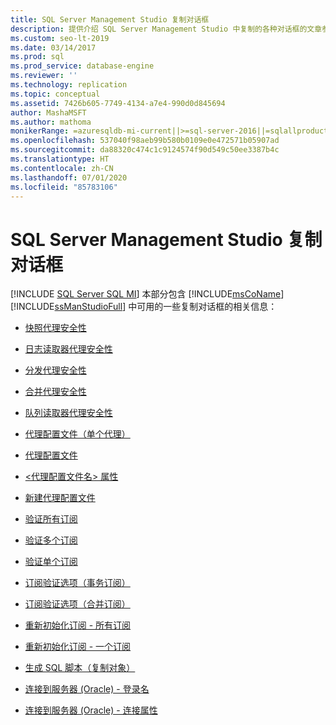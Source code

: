 ```yaml
---
title: SQL Server Management Studio 复制对话框
description: 提供介绍 SQL Server Management Studio 中复制的各种对话框的文章参考。
ms.custom: seo-lt-2019
ms.date: 03/14/2017
ms.prod: sql
ms.prod_service: database-engine
ms.reviewer: ''
ms.technology: replication
ms.topic: conceptual
ms.assetid: 7426b605-7749-4134-a7e4-990d0d845694
author: MashaMSFT
ms.author: mathoma
monikerRange: =azuresqldb-mi-current||>=sql-server-2016||=sqlallproducts-allversions
ms.openlocfilehash: 537040f98aeb99b580b0109e0e472571b05907ad
ms.sourcegitcommit: da88320c474c1c9124574f90d549c50ee3387b4c
ms.translationtype: HT
ms.contentlocale: zh-CN
ms.lasthandoff: 07/01/2020
ms.locfileid: "85783106"
---
```

# <a name="sql-server-management-studio-replication-dialog-boxes"></a>SQL Server Management Studio 复制对话框
[!INCLUDE [SQL Server SQL MI](../../includes/applies-to-version/sql-asdbmi.md)]
  本部分包含 [!INCLUDE[msCoName](../../includes/msconame-md.md)] [!INCLUDE[ssManStudioFull](../../includes/ssmanstudiofull-md.md)] 中可用的一些复制对话框的相关信息：  
  
-   [快照代理安全性](../../relational-databases/replication/snapshot-agent-security.md)  
  
-   [日志读取器代理安全性](../../relational-databases/replication/log-reader-agent-security.md)  
  
-   [分发代理安全性](../../relational-databases/replication/distribution-agent-security.md)  
  
-   [合并代理安全性](../../relational-databases/replication/merge-agent-security.md)  
  
-   [队列读取器代理安全性](../../relational-databases/replication/queue-reader-agent-security.md)  
  
-   [代理配置文件（单个代理）](../../relational-databases/replication/agent-profiles-single-agent.md)  
  
-   [代理配置文件](../../relational-databases/replication/agent-profiles.md)  
  
-   [<代理配置文件名> 属性](../../relational-databases/replication/agentprofilename-properties.md)  
  
-   [新建代理配置文件](../../relational-databases/replication/new-agent-profile.md)  
  
-   [验证所有订阅](../../relational-databases/replication/validate-all-subscriptions.md)  
  
-   [验证多个订阅](../../relational-databases/replication/validate-subscriptions.md)  
  
-   [验证单个订阅](../../relational-databases/replication/validate-subscription.md)  
  
-   [订阅验证选项（事务订阅）](../../relational-databases/replication/subscription-validation-options-transactional-subscriptions.md)  
  
-   [订阅验证选项（合并订阅）](../../relational-databases/replication/subscription-validation-options-merge-subscriptions.md)  
  
-   [重新初始化订阅 - 所有订阅](../../relational-databases/replication/reinitialize-subscription-s-all-subscriptions.md)  
  
-   [重新初始化订阅 - 一个订阅](../../relational-databases/replication/reinitialize-subscription-s-one-subscription.md)  
  
-   [生成 SQL 脚本（复制对象）](../../relational-databases/replication/generate-sql-script-replication-objects.md)  
  
-   [连接到服务器 (Oracle) - 登录名](../../relational-databases/replication/connect-to-server-oracle-login.md)  
  
-   [连接到服务器 (Oracle) - 连接属性](../../relational-databases/replication/connect-to-server-oracle-connection-properties.md)  
  
  
